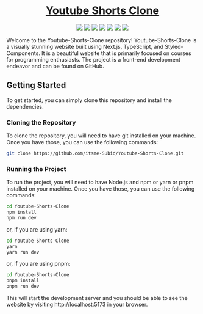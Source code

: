 <div align="center">

# [Youtube Shorts Clone](https://youtube-shorts-clone.vercel.app/)

![](https://raw.githubusercontent.com/itsme-Subid/Youtube-Shorts-Clone/main/preview.webp)
![](https://img.shields.io/github/languages/top/itsme-Subid/Youtube-Shorts-Clone?style=for-the-badge)
![](https://img.shields.io/github/languages/count/itsme-Subid/Youtube-Shorts-Clone?style=for-the-badge)
![](https://img.shields.io/github/languages/code-size/itsme-Subid/Youtube-Shorts-Clone?style=for-the-badge)
![](https://img.shields.io/github/repo-size/itsme-Subid/Youtube-Shorts-Clone?style=for-the-badge)
![](https://img.shields.io/github/last-commit/itsme-Subid/Youtube-Shorts-Clone?style=for-the-badge)
![](https://img.shields.io/github/commit-activity/w/itsme-Subid/Youtube-Shorts-Clone?style=for-the-badge)

</div>

Welcome to the Youtube-Shorts-Clone repository! Youtube-Shorts-Clone is a visually stunning website built using Next.js, TypeScript, and Styled-Components. It is a beautiful website that is primarily focused on courses for programming enthusiasts. The project is a front-end development endeavor and can be found on GitHub.

## Getting Started

To get started, you can simply clone this repository and install the dependencies.

### Cloning the Repository

To clone the repository, you will need to have git installed on your machine. Once you have those, you can use the following commands:

```bash
git clone https://github.com/itsme-Subid/Youtube-Shorts-Clone.git
```

### Running the Project

To run the project, you will need to have Node.js and npm or yarn or pnpm installed on your machine. Once you have those, you can use the following commands:

```bash
cd Youtube-Shorts-Clone
npm install
npm run dev
```

or, if you are using yarn:

```bash
cd Youtube-Shorts-Clone
yarn
yarn run dev
```

or, if you are using pnpm:

```bash
cd Youtube-Shorts-Clone
pnpm install
pnpm run dev
```

This will start the development server and you should be able to see the website by visiting http://localhost:5173 in your browser.
